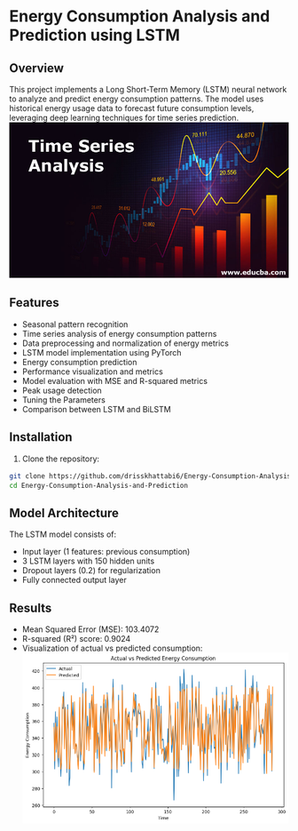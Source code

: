 # Energy Consumption Analysis and Prediction using LSTM

## Overview
This project implements a Long Short-Term Memory (LSTM) neural network to analyze and predict energy consumption patterns. The model uses historical energy usage data to forecast future consumption levels, leveraging deep learning techniques for time series prediction. 
![](imgs/img1.jpg)

## Features
- Seasonal pattern recognition
- Time series analysis of energy consumption patterns
- Data preprocessing and normalization of energy metrics
- LSTM model implementation using PyTorch
- Energy consumption prediction
- Performance visualization and metrics
- Model evaluation with MSE and R-squared metrics
- Peak usage detection
- Tuning the Parameters
- Comparison between LSTM and BiLSTM

## Installation
1. Clone the repository:
```bash
git clone https://github.com/drisskhattabi6/Energy-Consumption-Analysis-and-Prediction.git
cd Energy-Consumption-Analysis-and-Prediction
```

## Model Architecture
The LSTM model consists of:
- Input layer (1 features: previous consumption)
- 3 LSTM layers with 150 hidden units
- Dropout layers (0.2) for regularization
- Fully connected output layer


## Results
- Mean Squared Error (MSE): 103.4072
- R-squared (R²) score: 0.9024
- Visualization of actual vs predicted consumption:
![](imgs/img2.png)
